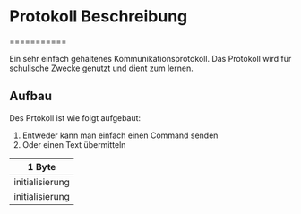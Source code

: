# Protokoll Beschreibung
===========

Ein sehr einfach gehaltenes Kommunikationsprotokoll. Das Protokoll wird für schulische Zwecke genutzt und dient zum lernen.

## Aufbau

Des Prtokoll ist wie folgt aufgebaut:

1. Entweder kann man einfach einen Command senden
2. Oder einen Text übermitteln

| 1 Byte              |
| :-----------------: |
| initialisierung     |
| initialisierung     |

